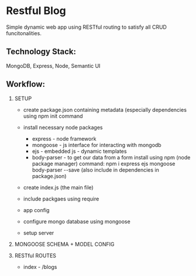 # Restful Blog 

Simple dynamic web app using RESTful routing to satisfy all CRUD funcitonalities.


## Technology Stack:
MongoDB, Express, Node, Semantic UI

## Workflow:

1. SETUP
    * create package.json containing  metadata (especially dependencies using npm init command
    * install necessary node packages
        - express - node framework
        - mongoose - js interface for interacting with mongodb
        - ejs - embedded js - dynamic templates
        - body-parser - to get our data from a form
    install using npm (node package manager)
    command: npm i express ejs mongoose body-parser --save 
    (also include in dependencies in package.json)

    * create index.js (the main file) 
    * include packgaes using require
    * app config
    * configure mongo database using mongoose
    * setup server

2. MONGOOSE SCHEMA + MODEL CONFIG
3. RESTful ROUTES

    * index - /blogs



